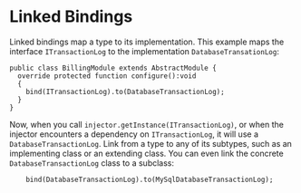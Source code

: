 # Linked Bindings #

Linked bindings map a type to its implementation. This example maps the interface `ITransactionLog` to the implementation `DatabaseTransationLog`:
```
public class BillingModule extends AbstractModule {
  override protected function configure():void
  {
    bind(ITransactionLog).to(DatabaseTransactionLog);
  }
}
```

Now, when you call `injector.getInstance(ITransactionLog)`, or when the injector encounters a dependency on `ITransactionLog`, it will use a `DatabaseTransactionLog`. Link from a type to any of its subtypes, such as an implementing class or an extending class. You can even link the concrete `DatabaseTransactionLog` class to a subclass:

```
    bind(DatabaseTransactionLog).to(MySqlDatabaseTransactionLog);
```